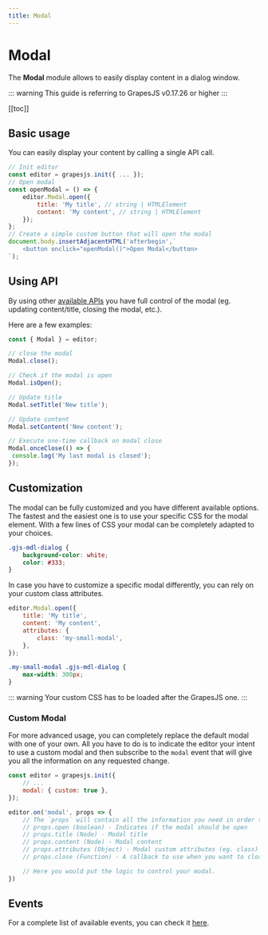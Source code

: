 ```yaml
---
title: Modal
---
```


# Modal

The **Modal** module allows to easily display content in a dialog window.

::: warning
This guide is referring to GrapesJS v0.17.26 or higher
:::

[[toc]]



## Basic usage

You can easily display your content by calling a single API call.

```js
// Init editor
const editor = grapesjs.init({ ... });
// Open modal
const openModal = () => {
    editor.Modal.open({
        title: 'My title', // string | HTMLElement
        content: 'My content', // string | HTMLElement
    });
};
// Create a simple custom button that will open the modal
document.body.insertAdjacentHTML('afterbegin',`
    <button onclick="openModal()">Open Modal</button>
`);
```

## Using API

By using other [available APIs](/api/modal_dialog.html) you have full control of the modal (eg. updating content/title, closing the modal, etc.).

Here are a few examples:

```js
const { Modal } = editor;

// close the modal
Modal.close();

// Check if the modal is open
Modal.isOpen();

// Update title
Modal.setTitle('New title');

// Update content
Modal.setContent('New content');

// Execute one-time callback on modal close
Modal.onceClose(() => {
 console.log('My last modal is closed');
});
```

## Customization

The modal can be fully customized and you have different available options.
The fastest and the easiest one is to use your specific CSS for the modal element. With a few lines of CSS your modal can be completely adapted to your choices.

```css
.gjs-mdl-dialog {
    background-color: white;
    color: #333;
}
```

In case you have to customize a specific modal differently, you can rely on your custom class attributes.

```js
editor.Modal.open({
    title: 'My title',
    content: 'My content',
    attributes: {
        class: 'my-small-modal',
    },
});
```

```css
.my-small-modal .gjs-mdl-dialog {
    max-width: 300px;
}
```

::: warning
Your custom CSS has to be loaded after the GrapesJS one.
:::

### Custom Modal

For more advanced usage, you can completely replace the default modal with one of your own. All you have to do is to indicate the editor your intent to use a custom modal and then subscribe to the `modal` event that will give you all the information on any requested change.

```js
const editor = grapesjs.init({
    // ...
    modal: { custom: true },
});

editor.on('modal', props => {
    // The `props` will contain all the information you need in order to update your custom modal.
    // props.open (boolean) - Indicates if the modal should be open
    // props.title (Node) - Modal title
    // props.content (Node) - Modal content
    // props.attributes (Object) - Modal custom attributes (eg. class)
    // props.close (Function) - A callback to use when you want to close the modal programmatically

    // Here you would put the logic to control your modal.
})
```


## Events

For a complete list of available events, you can check it [here](/api/modal_dialog.html#available-events).